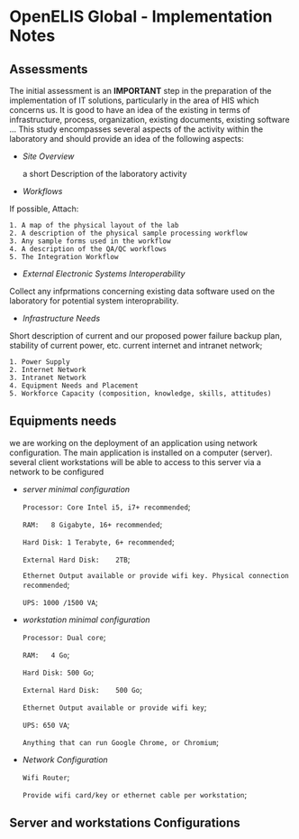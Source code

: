 # OpenELIS Global - Implementation Notes

## Assessments
The initial assessment is an **IMPORTANT** step in the preparation of the implementation of IT solutions, particularly in the area of HIS which concerns us.
It is good to have an idea of the existing in terms of infrastructure, process, organization, existing documents, existing software ...
This study encompasses several aspects of the activity within the laboratory and should provide an idea of the following aspects:

* *Site Overview*

	a short Description of the laboratory activity

* *Workflows*

If possible, Attach: 

	1. A map of the physical layout of the lab
	2. A description of the physical sample processing workflow
	3. Any sample forms used in the workflow
	4. A description of the QA/QC workflows
	5. The Integration Workflow

* *External Electronic Systems Interoperability*

Collect any infprmations concerning existing data software used on the laboratory for potential system interoprability.


* *Infrastructure Needs*

Short description of current and our proposed power failure backup plan, stability of current power, etc.
current internet and intranet network; 

	1. Power Supply
	2. Internet Network
	3. Intranet Network
	4. Equipment Needs and Placement
	5. Workforce Capacity (composition, knowledge, skills, attitudes)


## Equipments needs
we are working on the deployment of an application using network configuration. 
The main application is installed on a computer (server). 
several client workstations will be able to access to this server via a network to be configured

* *server minimal configuration*

	`Processor:	Core Intel i5, i7+ recommended`;
		
	`RAM:	8 Gigabyte, 16+ recommended`;
	
	`Hard Disk:	1 Terabyte, 6+ recommended`;
		
	`External Hard Disk:	2TB`;
	
	`Ethernet Output available or provide wifi key. Physical connection recommended`;
	
	`UPS: 1000 /1500 VA`;

* *workstation minimal configuration*
	
	`Processor:	Dual core`;
	
	`RAM:	4 Go`;
	
	`Hard Disk:	500 Go`;
	
	`External Hard Disk:	500 Go`;
	
	`Ethernet Output available or provide wifi key`;
	
	`UPS: 650 VA`;
	
	`Anything that can run Google Chrome, or Chromium`;
	
	
* *Network Configuration*
	
	`Wifi Router`;
	
	`Provide wifi card/key or ethernet cable per workstation`;
	

## Server and workstations Configurations






